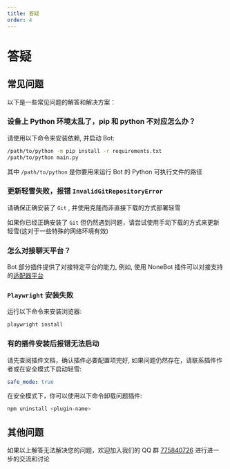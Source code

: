 ```yaml
---
title: 答疑
order: 4
---
```

# 答疑

## 常见问题

以下是一些常见问题的解答和解决方案：

### **设备上 Python 环境太乱了，pip 和 python 不对应怎么办？**

请使用以下命令来安装依赖, 并启动 Bot:

```bash
/path/to/python -m pip install -r requirements.txt
/path/to/python main.py
```

其中 `/path/to/python` 是你要用来运行 Bot 的 Python 可执行文件的路径

### **更新轻雪失败，报错 `InvalidGitRepositoryError`**

请确保正确安装了 `Git` , 并使用克隆而非直接下载的方式部署轻雪

如果你已经正确安装了 `Git` 但仍然遇到问题，请尝试使用手动下载的方式来更新轻雪(这对于一些特殊的网络环境有效)

### **怎么对接聊天平台？**

Bot 部分插件提供了对接特定平台的能力, 例如, 使用 NoneBot 插件可以对接支持的[适配器平台](https://bot.liteyuki.icu/deploy/adapter.html)

### **`Playwright` 安装失败**

运行以下命令来安装浏览器:

```bash
playwright install
```

### **有的插件安装后报错无法启动**

请先查阅插件文档，确认插件必要配置项完好, 如果问题仍然存在，请联系插件作者或在安全模式下启动轻雪:

```yaml
safe_mode: true
```

在安全模式下，你可以使用以下命令卸载问题插件:

```bash
npm uninstall <plugin-name>
```

## 其他问题

如果以上解答无法解决您的问题，欢迎加入我们的 QQ 群 [775840726](http://qm.qq.com/cgi-bin/qm/qr?_wv=1027&k=SzmDYbfR6jY94o9KFNon7AwelRyI6M_u&authKey=ygeBdEmdFNyCWuNR4w0M1M8%2B5oDg7k%2FDfN0tzBkYcnbB%2FGHNnlVEnCIGbdftsnn7&noverify=0&group_code=775840726) 进行进一步的交流和讨论


